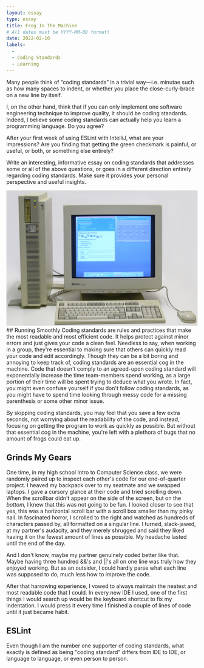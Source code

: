 ```yaml
---
layout: essay
type: essay
title: Frog In The Machine
# All dates must be YYYY-MM-DD format!
date: 2022-02-10
labels:
  -
  - Coding Standards
  - Learning
---
```

Many people think of “coding standards” in a trivial way—i.e. minutae such as how many spaces to indent, or whether you place the close-curly-brace on a new line by itself.

I, on the other hand, think that if you can only implement one software engineering technique to improve quality, it should be coding standards. Indeed, I believe some coding standards can actually help you learn a programming language. Do you agree?

After your first week of using ESLint with IntelliJ, what are your impressions? Are you finding that getting the green checkmark is painful, or useful, or both, or something else entirely?

Write an interesting, informative essay on coding standards that addresses some or all of the above questions, or goes in a different direction entirely regarding coding standards. Make sure it provides your personal perspective and useful insights.

<img class="ui medium right floated rounded image" src="../images/oldpc.jpg">
## Running Smoothly
Coding standards are rules and practices that make the most readable and most efficient code. It helps protect against minor errors and just gives your code a clean feel. Needless to say, when working in a group, they're essential to making sure that others can quickly read your code and edit accordingly. Though they can be a bit boring and annoying to keep track of, coding standards are an essential cog in the machine. Code that doesn't comply to an agreed-upon coding standard will exponentially increase the time team-members spend working, as a large portion of their time will be spent trying to deduce what you wrote. In fact, you might even confuse yourself if you don't follow coding standards, as you might have to spend time looking through messy code for a missing parenthesis or some other minor issue.

By skipping coding standards, you may feel that you save a few extra seconds, not worrying about the readability of the code, and instead, focusing on getting the program to work as quickly as possible. But without that essential cog in the machine, you're left with a plethora of bugs that no amount of frogs could eat up.

## Grinds My Gears
One time, in my high school Intro to Computer Science class, we were randomly paired up to inspect each other's code for our end-of-quarter project. I heaved my backpack over to my seatmate and we swapped laptops. I gave a cursory glance at their code and tried scrolling down. When the scrollbar didn't appear on the side of the screen, but on the *bottom,* I knew that this was not going to be fun. I looked closer to see that yes, this was a horizontal scroll bar with a scroll box smaller than my pinky nail. In fascinated horror, I scrolled to the right and watched as hundreds of characters passed by, all formatted on a singular line. I turned, slack-jawed, at my partner's audacity, and they merely shrugged and said they liked having it on the fewest amount of lines as possible. My headache lasted until the end of the day.

And I don't know, maybe my partner genuinely coded better like that. Maybe having three hundred &&'s and ||'s all on one line was truly how they enjoyed working. But as an outsider, I could hardly parse what each line was supposed to do, much less how to improve the code.

After that harrowing experience, I vowed to always maintain the neatest and most readable code that I could. In every new IDE I used, one of the first things I would search up would be the keyboard shortcut to fix my indentation. I would press it every time I finished a couple of lines of code until it just became habit.

## ESLint
Even though I am the number one supporter of coding standards, what exactly is defined as being "coding standard" differs from IDE to IDE, or language to language, or even person to person.
